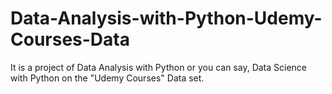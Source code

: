 # Data-Analysis-with-Python-Udemy-Courses-Data
It is a project of Data Analysis with Python or you can say, Data Science with Python on the "Udemy Courses" Data set.

